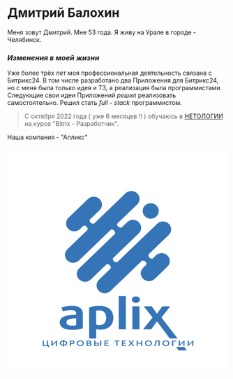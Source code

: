 # Дмитрий Балохин

Меня зовут Дмитрий. Мне 53 года.
Я живу на Урале в городе - Челябинск.

### _Изменения в моей жизни_

Уже более трёх лет моя профессиональная деятельность связана с Битрикс24. В том числе разработано два Приложения для Битрикс24, но с меня была только идея и ТЗ, а реализация была программистами.
Следующие свои идеи Приложений _решил_ реализовать самостоятельно. 
Решил стать *full - stack* программистом.
>С октября 2022 года ( уже 6 месяцев !! ) обучаюсь в [НЕТОЛОГИИ](https://netology.ru) на курсе "Bitrix - Разработчик".

Наша компания - "Апликс"


![лого компании](img/img_1236.jpeg)

